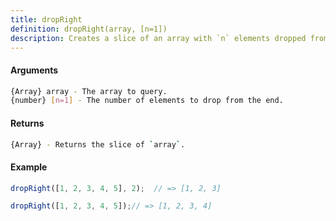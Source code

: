 ```yaml
---
title: dropRight
definition: dropRight(array, [n=1])
description: Creates a slice of an array with `n` elements dropped from the end.
---
```



#### Arguments


```bash
{Array} array - The array to query.
{number} [n=1] - The number of elements to drop from the end.
```


#### Returns


```bash
{Array} - Returns the slice of `array`.
```


#### Example


```ts
dropRight([1, 2, 3, 4, 5], 2);  // => [1, 2, 3]

dropRight([1, 2, 3, 4, 5]);// => [1, 2, 3, 4]
```